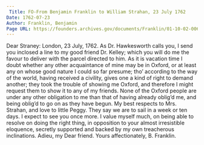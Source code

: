 ```yaml
---
 Title: FO-From Benjamin Franklin to William Strahan, 23 July 1762
Date: 1762-07-23
Author: Franklin, Benjamin
Page URL: https://founders.archives.gov/documents/Franklin/01-10-02-0062
---
```


Dear Straney:
London, 23 July, 1762.
As Dr. Hawkesworth calls you, I send you inclosed a line to my good friend Dr. Kelley; which you will do me the favour to deliver with the parcel directed to him. As it is vacation time I doubt whether any other acquaintance of mine may be in Oxford, or at least any on whose good nature I could so far presume; tho’ according to the way of the world, having received a civility, gives one a kind of right to demand another; they took the trouble of showing me Oxford, and therefore I might request them to show it to any of my friends. None of the Oxford people are under any other obligation to me than that of having already oblig’d me, and being oblig’d to go on as they have begun. My best respects to Mrs. Strahan, and love to little Peggy. They say we are to sail in a week or ten days. I expect to see you once more. I value myself much, on being able to resolve on doing the right thing, in opposition to your almost irresistible eloquence, secretly supported and backed by my own treacherous inclinations. Adieu, my Dear friend. Yours affectionately,
B. Franklin.

